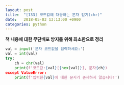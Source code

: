 ```yaml
---
layout: post
title:  "[133] 코드값에 대응하는 문자 얻기(chr)"
date:   2018-05-03 13:13:00 +0900
categories: python
---
```


**책 내용에 대한 무단배포 방지를 위해 최소한으로 정리**

```python
val = input('문자 코드값을 입력하세요:')
val = int(val)
try:
	ch = chr(val)
	print(f'코드값:{val}[{hex(val)}], 문자{ch})
except ValueError:
	print(f'입력한{val}에 대한 문자가 존재하지 않습니다!')
```